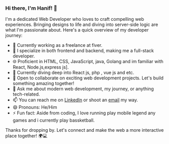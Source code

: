 ### Hi there, I'm Hanif! 👋

I'm a dedicated Web Developer who loves to craft compelling web experiences. Bringing designs to life and diving into server-side logic are what I'm passionate about. Here's a quick overview of my developer journey:

- 🔭 Currently working as a freelance at fiver.
-  🚀 I specialize in both frontend and backend, making me a full-stack developer.
- 🌐 Proficient in HTML, CSS, JavaScript, java, Golang and im familiar with React, Node.js,express js].
- 🌱 Currently diving deep into React js, php , vue js and etc.
- 👯 Open to collaborate on exciting web development projects. Let's build something amazing together!
- 💬 Ask me about modern web development, my journey, or anything tech-related.
- 📫 You can reach me on [LinkedIn]([https://www.linkedin.com/in/hanifxys/](https://www.linkedin.com/in/muhamadhanif07)) or shoot an [email](mailto:mhmdhanif784@gmail.com) my way.
- 😄 Pronouns: He/Him
- ⚡ Fun fact: Aside from coding, I love running play mobile legend any games and i currently play bassketball.

Thanks for dropping by. Let's connect and make the web a more interactive place together! 🌍💻
